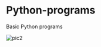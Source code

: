 # Python-programs
Basic Python programs

![pic2](https://user-images.githubusercontent.com/61647810/148966933-444ef5dc-3285-4652-b030-de9562f214cf.JPG)

